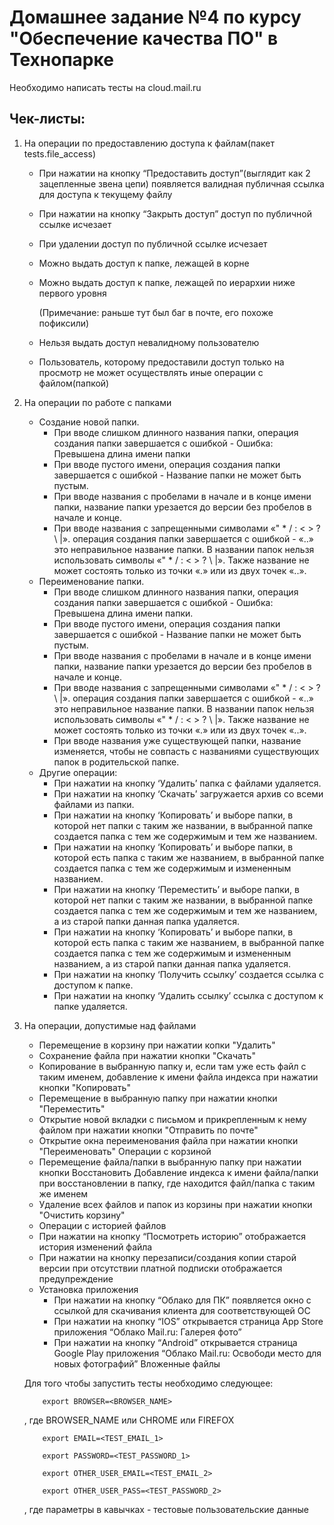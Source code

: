 # Домашнее задание №4 по курсу "Обеспечение качества ПО" в Технопарке
Необходимо написать тесты на cloud.mail.ru

## Чек-листы:
1. На операции по предоставлению доступа к файлам(пакет tests.file_access)

    *   При нажатии на кнопку “Предоставить доступ”(выглядит как 2 зацепленные звена
цепи) появляется валидная публичная ссылка для доступа к текущему файлу
    * При нажатии на кнопку “Закрыть доступ” доступ по публичной ссылке исчезает
    * При удалении доступ по публичной ссылке исчезает
    * Можно выдать доступ к папке, лежащей в корне
    * Можно выдать доступ к папке, лежащей по иерархии ниже первого уровня
    
        (Примечание: раньше тут был баг в почте, его похоже пофиксили)
    * Нельзя выдать доступ невалидному пользователю
    * Пользователь, которому предоставили доступ только на просмотр не может осуществлять иные операции с файлом(папкой)
    
2. На операции по работе с папками
    * Создание новой папки.
        * При вводе слишком длинного названия папки, операция создания папки завершается с ошибкой - Ошибка: Превышена длина имени папки
        * При вводе пустого имени, операция создания папки завершается с ошибкой - Название папки не может быть пустым.
        * При вводе названия с пробелами в начале и в конце имени папки, название папки урезается до версии без пробелов в начале и конце.
        * При вводе названия с запрещенными символами «" * / : < > ? \ |». операция создания папки завершается с ошибкой - «..» это неправильное название папки. В названии папок нельзя использовать символы «" * / : < > ? \ |». Также название не может состоять только из точки «.» или из двух точек «..».
    * Переименование папки.
        * При вводе слишком длинного названия папки, операция создания папки завершается с ошибкой - Ошибка: Превышена длина имени папки.
        * При вводе пустого имени, операция создания папки завершается с ошибкой - Название папки не может быть пустым.
        * При вводе названия с пробелами в начале и в конце имени папки, название папки урезается до версии без пробелов в начале и конце.
        * При вводе названия с запрещенными символами «" * / : < > ? \ |». операция создания папки завершается с ошибкой - «..» это неправильное название папки. В названии папок нельзя использовать символы «" * / : < > ? \ |». Также название не может состоять только из точки «.» или из двух точек «..».
        * При вводе названия уже существующей папки, название изменяется, чтобы не совпасть с названиями существующих папок в родительской папке.
    * Другие операции:
        * При нажатии на кнопку ‘Удалить’ папка с файлами удаляется.
        * При нажатии на кнопку ‘Скачать’ загружается архив со всеми файлами из папки.
        * При нажатии на кнопку ‘Копировать’ и выборе папки, в которой нет папки с таким же названии, в выбранной папке создается папка с тем же содержимым и тем же названием.
        * При нажатии на кнопку ‘Копировать’ и выборе папки, в которой есть папка с таким же названием, в выбранной папке создается папка с тем же содержимым и измененным названием.
        * При нажатии на кнопку ‘Переместить’ и выборе папки, в которой нет папки с таким же названии, в выбранной папке создается папка с тем же содержимым и тем же названием, а из старой папки данная папка удаляется.
        * При нажатии на кнопку ‘Копировать’ и выборе папки, в которой есть папка с таким же названием, в выбранной папке создается папка с тем же содержимым и измененным названием, а из старой папки данная папка удаляется.
        * При нажатии на кнопку ‘Получить ссылку’ создается ссылка с доступом к папке.
        * При нажатии на кнопку ‘Удалить ссылку’ ссылка с доступом к папке удаляется.
3. На операции, допустимые над файлами
    * Перемещение в корзину при нажатии копки "Удалить"
    * Сохранение файла при нажатии кнопки "Скачать"
    * Копирование в выбранную папку и, если там уже есть файл с таким именем, добавление к имени файла индекса при нажатии кнопки "Копировать"
    * Перемещение в выбранную папку при нажатии кнопки "Переместить"
    * Открытие новой вкладки с письмом и прикрепленным к нему файлом при нажатии кнопки "Отправить по почте"
    * Открытие окна переименования файла при нажатии кнопки "Переименовать"
    Операции с корзиной
    * Перемещение файла/папки в выбранную папку при нажатии кнопки Восстановить
    Добавление индекса к имени файла/папки при восстановлении в папку, где находится файл/папка с таким же именем
    * Удаление всех файлов и папок из корзины при нажатии кнопки "Очистить корзину"
    * Операции с историей файлов
    * При нажатии на кнопку “Посмотреть историю” отображается история изменений файла
    * При нажатии на кнопку перезаписи/создания копии старой версии при отсутствии платной подписки отображается предупреждение
    * Установка приложения
        * При нажатии на кнопку “Облако для ПК” появляется окно с ссылкой для скачивания клиента для соответствующей ОС
        * При нажатии на кнопку “IOS” открывается страница App Store приложения “Облако Mail.ru: Галерея фото”
        * При нажатии на кнопку “Android” открывается страница Google Play приложения “Облако Mail.ru: Освободи место для новых фотографий”
        Вложенные файлы


    Для того чтобы запустить тесты необходимо следующее:
    ```
        export BROWSER=<BROWSER_NAME>
    ```
    , где BROWSER_NAME или CHROME или FIREFOX
    ```
        export EMAIL=<TEST_EMAIL_1>
    ```
    ```
        export PASSWORD=<TEST_PASSWORD_1>
    ```
    ```
        export OTHER_USER_EMAIL=<TEST_EMAIL_2>
    ```
    ```
        export OTHER_USER_PASS=<TEST_PASSWORD_2>
    ```
    , где параметры в кавычках - тестовые пользовательские данные
    
